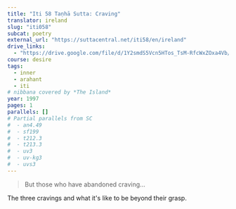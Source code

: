 ```yaml
---
title: "Iti 58 Taṇhā Sutta: Craving"
translator: ireland
slug: "iti058"
subcat: poetry
external_url: "https://suttacentral.net/iti58/en/ireland"
drive_links:
  - "https://drive.google.com/file/d/1Y2smdS5Vcn5HTos_TsM-RfcWxZOxa4Vb/view?usp=drivesdk"
course: desire
tags:
  - inner
  - arahant
  - iti
# nibbana covered by *The Island*
year: 1997
pages: 1
parallels: []
# Partial parallels from SC
#  - an4.49
#  - sf199
#  - t212.3
#  - t213.3
#  - uv3
#  - uv-kg3
#  - uvs3
---
```


> But those who have abandoned craving...

The three cravings and what it's like to be beyond their grasp.
